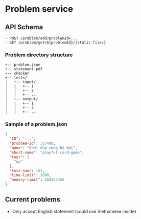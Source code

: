 # Problem service

## API Schema
```
- POST /problem/add?problemId=...
- GET /problem/get/${problemId}/{static files}
```

### Problem directory structure
```
+-- problem.json
+-- statement.pdf
+-- checker
+-- tests/
|   +-- input/
|   |   +-- 1
|   |   +-- 2
|   |   +-- ...
|   +-- output/
|   |   +-- 1
|   |   +-- 2
|   |   +-- ...
```
### Sample of a problem.json
```json
{
  "ID": "...",
  "problem-id": 327480,
  "name": "Chơi đùa cùng bộ bài",
  "short-name": "playful-card-game",
  "tags": [
    "dp"
  ],
  "test-num": 103,
  "time-limit": 1000,
  "memory-limit": 268435456
}
```

## Current problems
- Only accept English statement (could use Vietnamese inside)